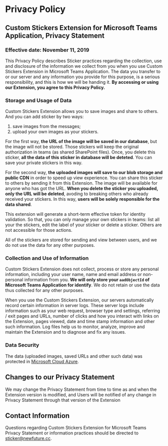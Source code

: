 # Privacy Policy

## Custom Stickers Extension for Microsoft Teams Application, Privacy Statement

### Effective date: November 11, 2019

This Privacy Policy describes Sticker practices regarding the
collection, use and disclosure of the information we collect from you
when you use Custom Stickers Extension in Microsoft Teams Application.
The data you transfer to or our server and any information you provide
for this purpose, is a serious responsibility, and this is how we will
be handing it.
**By accessing or using our Extension, you agree to this Privacy Policy.**

### Storage and Usage of Data

Custom Stickers Extension allows you to save images and share to others.
And you can add sticker by two ways:

1. save images from the messages;
2. upload your own images as your stickers.

For the first way, **the URL of the image will be saved in our database**, but the image will not be stored.
Those stickers will keep the original authorization in teams (as shared SharePoint files).
Once, you delete this sticker, **all the data of this sticker in database will be deteted**.
You can save your private stickers in this way.

For the second way, **the uploaded images will save to our blob storage and public CDN** in order to speed up view experience.
You can share this sticker to others by sending it from this Extension.
The image will be available for anyone who has got the URL.
**When you delete the sticker you uploaded, only the URL will be deleted**, avoding to breaking others who already received your stickers.
In this way, **users will be solely responsible for the data shared**.

This extension will generate a short-term effective token for identity validation.
So that, you can only manage your own stickers in teams: list all your the stickers, edit the label of your sticker or delete a sticker.
Others are not accessible for those actions.

All of the stickers are stored for sending and view between users, and we do not use the data for any other purposes.

### Collection and Use of Information

Custom Stickers Extension does not collect, process or store any
personal information, including your user name, name and email address
or non-personal information from you.
**We will only store your `aadObjectId` of Microsoft Teams Application for identify**.
We do not retain or use the data thus collected for any other purposes.

When you use the Custom Stickers Extension, our servers automatically
record certain information in server logs.
These server logs include information such as your web request, browser type and settings, referring / exit pages and URLs, number of clicks and how you interact with links on the Extension, pages viewed, date and time stamp
information and other such information.
Log files help us to monitor, analyze, improve and maintain the Extension and to diagnose and fix any issues.

### Data Security

The data (uploaded images, saved URLs and other such data) was protected in [Microsoft Cloud Azure](https://azure.microsoft.com/). 




## Changes to our Privacy Statement

We may change the Privacy Statement from time to time as and when the
Extension version is modified, and Users will be notified of any
change in Privacy Statement through that version of the Extension

## Contact Information

Questions regarding Custom Stickers Extension for Microsoft Teams Privacy Statement
or information practices should be directed to [sticker@newfuture.cc](mailto:sticker@newfuture.cc).
